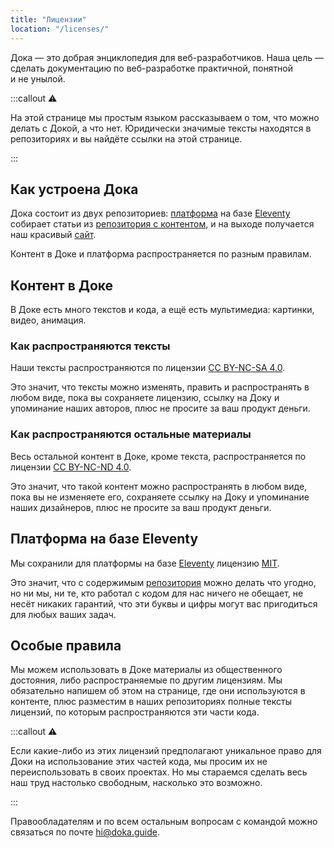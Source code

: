 ```yaml
---
title: "Лицензии"
location: "/licenses/"
---
```

Дока — это добрая энциклопедия для веб-разработчиков. Наша цель — сделать документацию по веб-разработке практичной, понятной и не унылой.

:::callout ⚠️

На этой странице мы простым языком рассказываем о том, что можно делать с Докой, а что нет. Юридически значимые тексты находятся в репозиториях и вы найдёте ссылки на этой странице.

:::

## Как устроена Дока

Дока состоит из двух репозиториев: [платформа](https://github.com/doka-guide/platform) на базе [Eleventy](https://www.11ty.dev) собирает статьи из [репозитория с контентом](https://github.com/doka-guide/content), и на выходе получается наш красивый [сайт](https://doka.guide/).

Контент в Доке и платформа распространяется по разным правилам.

## Контент в Доке
В Доке есть много текстов и кода, а ещё есть мультимедиа: картинки, видео, анимация.

### Как распространяются тексты

Наши тексты распространяются по лицензии [CC BY-NC-SA 4.0](https://github.com/doka-guide/content/blob/main/LICENSE-SA.md).

Это значит, что тексты можно изменять, править и распространять в любом виде, пока вы сохраняете лицензию, ссылку на Доку и упоминание наших авторов, плюс не просите за ваш продукт деньги.

### Как распространяются остальные материалы

Весь остальной контент в Доке, кроме текста, распространяется по лицензии [CC BY-NC-ND 4.0](https://github.com/doka-guide/content/blob/main/LICENSE-ND.md).

Это значит, что такой контент можно распространять в любом виде, пока вы не изменяете его, сохраняете ссылку на Доку и упоминание наших дизайнеров, плюс не просите за ваш продукт деньги.

## Платформа на базе Eleventy

Мы сохранили для платформы на базе [Eleventy](https://www.11ty.dev) лицензию [MIT](https://github.com/doka-guide/platform/blob/main/LICENSE.md).

Это значит, что с содержимым [репозитория](https://github.com/doka-guide/platform) можно делать что угодно, но ни мы, ни те, кто работал с кодом для нас ничего не обещает, не несёт никаких гарантий, что эти буквы и цифры могут вас пригодиться для любых ваших задач.

## Особые правила

Мы можем использовать в Доке материалы из общественного достояния, либо распространяемые по другим лицензиям. Мы обязательно напишем об этом на странице, где они используются в контенте, плюс разместим в наших репозиториях полные тексты лицензий, по которым распространяются эти части кода.

:::callout ⚠️

Если какие-либо из этих лицензий предполагают уникальное право для Доки на использование этих частей кода, мы просим их не переиспользовать в своих проектах. Но мы стараемся сделать весь наш труд настолько свободным, насколько это возможно.

:::

Правообладателям и по всем остальным вопросам с командой можно связаться по почте [hi@doka.guide](mailto:hi@doka.guide).